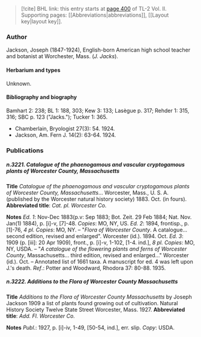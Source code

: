 > [!cite] BHL link: this entry starts at [page 400](https://www.biodiversitylibrary.org/item/103253#page/426/mode/1up) of TL-2 Vol. II.
> Supporting pages: [[Abbreviations|abbreviations]], [[Layout key|layout key]].

### Author

Jackson, Joseph (1847-1924), English-born American high school teacher and botanist at Worchester, Mass. (*J. Jacks*).

#### Herbarium and types

Unknown.

#### Bibliography and biography

Bamhart 2: 238; BL 1: 188, 303; Kew 3: 133; Lasègue p. 317; Rehder 1: 315, 316; SBC p. 123 ("Jacks."); Tucker 1: 365.
- Chamberlain, Bryologist 27(3): 54. 1924.
- Jackson, Am. Fern J. 14(2): 63-64. 1924.

### Publications

##### n.3221. Catalogue of the phaenogamous and vascular cryptogamous plants of Worcester County, Massachusetts

**Title**
*Catalogue of the phaenogamous and vascular cryptogamous plants of Worcester County, Massachusetts*... Worcester, Mass., U. S. A. (published by the Worcester natural history society) 1883. Oct. (in fours).
**Abbreviated title**: *Cat. pl. Worcester Co.*

**Notes**
*Ed. 1*: Nov-Dec 1883(p.v: Sep 1883; Bot. Zeit. 29 Feb 1884; Nat. Nov. Jan(1) 1884), p. \[i\]-v, \[7\]-48. *Copies*: MO, NY, US.
*Ed. 2*: 1894, frontisp., p. \[1\]-76, *4 pl. Copies*: MO, NY. – "*Flora of Worcester County*. A catalogue... second edition, revised and enlarged". Worcester (id.). 1894. Oct.
*Ed. 3*: 1909 (p. \[iii\]: 20 Apr 1909), front., p. \[i\]-v, 1-102, \[1-4. ind.\], *8 pl. Copies*: MO, NY, USDA. – "*A catalogue of the flowering plants and ferns of Worcester County*, Massachusetts... third edition, revised and enlarged..." Worcester (id.). Oct. – Annotated list of 1661 taxa.
A manuscript for ed. 4 was left upon J.'s death.
*Ref*.: Potter and Woodward, Rhodora 37: 80-88. 1935.

##### n.3222. Additions to the Flora of Worcester County Massachusetts

**Title**
*Additions to the Flora of Worcester County Massachusetts* by Joseph Jackson 1909 a list of plants found growing out of cultivation. Natural History Society Twelve State Street Worcester, Mass. 1927.
**Abbreviated title**: *Add. Fl. Worcester Co.*

**Notes**
*Publ*.: 1927, p. \[i\]-iv, 1-49, \[50-54, ind.\], err. slip. *Copy*: USDA.

